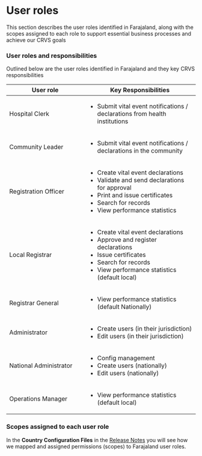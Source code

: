 # User roles

This section describes the user roles identified in Farajaland, along with the scopes assigned to each role to support essential business processes and achieve our CRVS goals

### User roles and responsibilities

Outlined below are the user roles identified in Farajaland and they key CRVS responsibilities

<table><thead><tr><th width="294">User role</th><th width="460">Key Responsibilities</th></tr></thead><tbody><tr><td>Hospital Clerk</td><td><ul><li>Submit vital event notifications / declarations from health institutions</li></ul></td></tr><tr><td>Community Leader</td><td><ul><li>Submit vital event notifications / declarations in the community</li></ul></td></tr><tr><td>Registration Officer</td><td><ul><li>Create vital event declarations</li><li>Validate and send declarations for approval</li><li>Print and issue certificates</li><li>Search for records</li><li>View performance statistics</li></ul></td></tr><tr><td>Local Registrar</td><td><ul><li>Create vital event declarations</li><li>Approve and register declarations</li><li>Issue certificates</li><li>Search for records</li><li>View performance statistics (default local)</li></ul></td></tr><tr><td>Registrar General</td><td><ul><li>View performance statistics (default Nationally)</li></ul></td></tr><tr><td>Administrator</td><td><ul><li>Create users (in their jurisdiction)</li><li>Edit users (in their jurisdiction)</li></ul></td></tr><tr><td>National Administrator</td><td><ul><li>Config management</li><li>Create users (nationally)</li><li>Edit users (nationally)</li></ul></td></tr><tr><td>Operations Manager</td><td><ul><li>View performance statistics (default local)</li></ul></td></tr></tbody></table>

### Scopes assigned to each user role

In the **Country Configuration Files** in the [Release Notes](../../general/v1.7-release-notes/) you will see how we mapped and assigned permissions (scopes) to Farajaland user roles.
